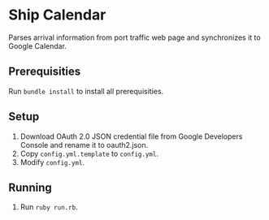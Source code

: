 Ship Calendar
=============

Parses arrival information from port traffic web page and synchronizes
it to Google Calendar.

## Prerequisities ##

Run `bundle install` to install all prerequisities.

## Setup ##

1. Download OAuth 2.0 JSON credential file from Google Developers Console and rename it to oauth2.json.
2. Copy `config.yml.template` to `config.yml`.
3. Modify `config.yml`.

## Running ##

1. Run `ruby run.rb`.
